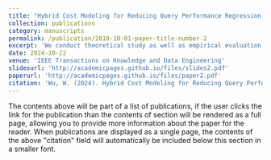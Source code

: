 ```yaml
---
title: "Hybrid Cost Modeling for Reducing Query Performance Regression in Index Tuning"
collection: publications
category: manuscripts
permalink: /publication/2010-10-01-paper-title-number-2
excerpt: 'We conduct theoretical study as well as empirical evaluation to demonstrate the efficacy of applying hybrid cost modeling to index tuning, using both industrial benchmarks and real workloads.'
date: 2024-10-22
venue: 'IEEE Transactions on Knowledge and Data Engineering'
slidesurl: 'http://academicpages.github.io/files/slides2.pdf'
paperurl: 'http://academicpages.github.io/files/paper2.pdf'
citation: 'Wu, W. (2024). Hybrid Cost Modeling for Reducing Query Performance Regression in Index Tuning. IEEE Transactions on Knowledge and Data Engineering.'
---
```


The contents above will be part of a list of publications, if the user clicks the link for the publication than the contents of section will be rendered as a full page, allowing you to provide more information about the paper for the reader. When publications are displayed as a single page, the contents of the above "citation" field will automatically be included below this section in a smaller font.
